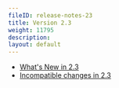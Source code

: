 ```yaml
---
fileID: release-notes-23
title: Version 2.3
weight: 11795
description: 
layout: default
---
```

- [What's New in 2.3](release-notes-new-features23)
- [Incompatible changes in 2.3](release-notes-upgrading-changes23)
